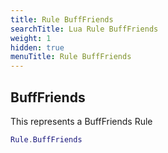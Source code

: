 ```yaml
---
title: Rule BuffFriends
searchTitle: Lua Rule BuffFriends
weight: 1
hidden: true
menuTitle: Rule BuffFriends
---
```

## BuffFriends

This represents a BuffFriends Rule
```lua
Rule.BuffFriends
```